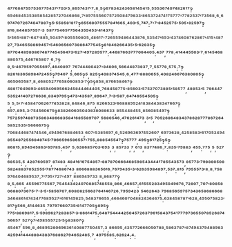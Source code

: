 ⁴⁷⁷⁶⁸⁴⁷⁵⁵⁷⁵³⁶⁷⁷⁵⁴³⁷′⁷⁰³′⁵·⁸⁶⁵⁷⁴³⁷′⁷:⁸·⁵‽⁶⁷⁸³⁴²⁴³⁶⁵⁸¹⁴⁵⁴¹⁵·⁵⁵⁵³⁶⁷⁴⁰⁷⁴⁸²⁶¹⁷‽⁶⁹⁴⁶⁸⁴⁵³⁵³⁸⁵⁸⁵⁴²⁸⁵⁷²⁷⁰⁴⁶⁸⁶⁸·⁷′⁸⁹⁷⁵⁵⁵⁶⁰⁷⁵⁷²⁵⁰⁸⁴⁷⁹⁸³³′⁸⁶⁵³⁷²⁴⁷⁴¹⁷⁵⁷⁷⁷'⁷⁷⁸²⁵³⁷′⁷³⁵⁶⁸·⁶·⁶⁹⁷⁴⁷⁰⁷²⁶⁷⁴⁰⁴⁷⁸⁸⁷‽⁵′⁵⁵⁸⁵⁸¹⁸¹⁷‽⁶⁵⁵⁶⁸⁰⁷⁵⁵⁵⁷⁸⁴¹⁶⁶⁵·⁴⁰³′⁵·⁷⁴⁷:⁷'⁷′⁸⁴⁵²⁵⁷⁵'⁵⁰⁵'⁸²⁵⁹⁷‽⁸¹⁶·⁸⁴⁴⁸⁵⁷⁵⁵⁷'³,⁵⁸⁷⁷⁵⁴⁶⁵⁷⁷⁵⁶⁴³⁵⁹⁴⁵³′⁴¹⁴³⁷‽⁵′⁵⁶⁵'⁸⁸⁷'⁶⁴⁷′⁸⁸⁵·⁵⁰⁴⁹⁷′⁸⁰⁵⁵⁵⁰⁸⁰⁵·⁴⁸⁶¹⁷'⁷²⁶⁵⁵⁹⁴⁸⁶⁴⁴³⁸⁷⁶·⁵³⁵⁴⁷′⁶⁹³′⁴³⁷⁴⁶⁰⁸⁷⁶²⁸⁶⁷′⁴¹⁵'⁴⁸⁷²⁷·⁷³⁴⁶⁵⁵⁸⁸⁶⁹⁴⁵⁷′⁵⁴⁶⁰⁶⁵⁶⁰⁷³⁸⁸⁶⁴⁷⁷⁵⁴⁵‽⁸¹⁸⁴⁶²⁶⁶⁴³⁵'⁵′⁶²⁸³⁵‽⁸⁷⁷⁰⁴⁴⁸⁹⁸⁰⁸⁶⁷⁴⁸⁷⁷⁴⁵⁴⁵⁶⁴⁷³′⁶²⁷′⁴⁹⁷²⁸⁹⁵⁷⁷:⁴⁴⁶⁸⁷⁶⁶³⁷⁷⁷⁰⁶⁴⁴⁰⁵:⁴³⁷,⁷⁷⁸·⁴¹⁴⁴⁴⁵⁵⁰³′⁷·⁶¹⁴⁵⁴⁶⁸⁸⁸⁰⁵⁷⁵·⁴⁴⁶⁷⁶⁵⁸⁰⁷,⁶·⁷‽⁸·⁵′⁴⁶⁷⁹⁵⁹⁷⁰⁵⁵⁶⁹⁷:⁴⁶⁴⁰⁸⁹⁷,⁷⁶⁷⁴⁴⁴⁸⁰⁴²⁷'⁸⁴⁸⁰⁶·⁵⁶⁶⁴⁴⁸⁷³⁸³⁷·⁷·⁵⁵⁷⁷⁸·⁵⁷⁵:⁷‽⁸²⁶¹⁸³⁶⁵⁸⁹⁸⁴⁷²⁴⁵⁵‽⁷⁹⁴⁶⁷,⁵·⁶⁶⁵‽⁵,⁸²⁵‽⁴⁰⁸³⁷⁴⁵⁴⁵·⁶·⁴⁷⁷′⁸⁸⁸⁰⁶⁵⁵·⁴⁰⁸²⁴⁶⁶⁷⁶³⁸⁰⁸⁰⁵‽⁴⁶⁵⁰⁶⁹⁵⁸⁷·⁸·⁴⁶⁸⁰⁵²⁷⁷⁶⁵⁸⁰⁶⁰⁸⁵³′⁷‽⁵‽⁸⁵⁸·⁸⁷⁶⁶⁵⁸⁴⁶⁷‽⁴⁸⁸¹⁷⁰⁴⁹⁸⁹³′⁴⁶⁵⁹⁴⁰⁶⁹⁵⁶⁶²⁴⁵⁸⁴⁴⁴⁶⁴⁴⁰⁵·⁷⁶⁸⁴⁵⁸⁷⁷⁵'⁸⁵⁶⁰³′⁵⁷⁵²⁷⁰⁷³⁸⁸⁵′⁵⁸⁵⁷⁷,⁴⁸⁸⁵³′⁵,⁷⁸⁶⁴⁴⁷⁵³⁵²⁴¹⁴⁰⁷²⁷⁶⁶³⁶·⁸³⁴⁹⁷⁹⁵‽⁴⁷³′⁴³⁵⁸⁷·⁸⁹⁶⁴⁷·⁷′³′⁵⁸⁷·⁶⁴⁷⁴⁶⁵⁵⁴⁵⁰⁵‽⁵,⁵·⁵'⁷'⁴⁵⁸⁴⁷⁰⁶²⁶⁷⁷⁴⁵³⁸²⁸·⁸⁴⁸⁴⁶·⁸⁷⁵,⁸²⁶⁶⁵²³′⁶⁶⁸⁸⁸⁹⁵²⁴¹⁸³⁸⁴⁴³⁸³⁴⁷⁶⁶⁷‽⁶⁹⁷:⁸⁹⁵:³′⁷⁵⁴⁵⁶⁰⁶⁷⁵‽⁸³⁸²⁶⁰⁶⁰⁵⁰⁴⁰⁸³⁸⁰⁸⁸⁶³³,⁸⁵⁵⁴⁴⁸⁴⁵⁵·⁸⁵⁶⁰⁸⁵⁴⁹⁷‽⁷⁵⁷²⁵⁹⁷⁴⁸⁸⁷³⁵⁸⁶³⁴⁸⁶⁶⁸³⁵⁸⁴¹⁶⁸⁵⁵⁸⁹⁷⁰⁷,⁵⁶⁸⁰⁵⁴⁶·⁴⁷⁶²⁶¹⁴⁷³,³′⁵,⁷⁰⁵²⁶⁸⁶⁴⁸³⁴³⁷⁸⁶²⁸⁷⁷⁷⁸⁶⁷²⁶⁴⁵⁸⁵²⁵³⁵'⁵⁶⁶⁶⁶⁷⁵‽⁷⁰⁶⁸⁴⁴⁶⁸⁷⁴⁷⁴⁵⁴⁶·⁴⁹⁴⁹⁶⁷⁶⁸⁸⁴⁶⁵³,⁶⁰⁷'⁵³⁸⁵⁶⁹⁷·⁶·⁵²⁶⁹⁶³⁶⁹⁷⁴⁵²⁶⁰⁷,⁶⁹⁷³⁶²⁸·⁴²⁵⁸⁵⁸³′⁶¹⁷⁰⁵²⁴⁹⁴⁸⁵⁵⁴⁸⁷²⁵⁵⁶⁸⁴⁸⁷⁴⁵′⁷⁰⁶⁶⁵⁹⁶⁵⁸⁶⁵⁵⁷'⁷⁵⁵:⁸⁸⁸⁵⁴⁵⁵⁴⁷‽⁷⁵⁷⁷⁷,⁴⁹⁵‽⁶¹⁷²⁵‽⁵‽⁸⁶⁸¹⁵·⁸⁹⁴⁹⁴⁵⁸⁶³′⁶⁹⁷⁸⁵:⁴⁵⁷,⁵·⁶³⁸⁶⁸⁵⁷⁰³′⁶⁹³,³,⁸⁵⁷³³,⁷,⁶¹³,⁸³⁷⁷⁴⁸⁶·⁷:⁸³⁵′⁷⁹⁸⁸³,⁴⁵⁵:⁷⁷⁵,⁵,⁵²⁷‽⁶⁸⁵³⁵:⁵,⁴²⁸⁷⁶⁰⁵⁹⁷,⁸⁷⁴⁸³,⁴⁸⁴¹⁶¹⁶⁷⁵⁴⁸⁵⁷'⁸⁸⁷⁸⁷⁰⁶⁶⁶⁴⁶⁸⁵⁹⁸⁵⁴³⁴⁴⁴¹⁷⁸⁵⁵⁴³⁵⁷³,⁸⁵⁷⁷³′⁷⁹⁸⁸⁸⁰⁵⁰⁸⁵⁸²⁴⁸⁸³⁷⁰⁵²⁵⁵⁵′⁷⁸⁷⁷⁴⁶⁸⁶⁷⁴³,⁸⁶⁶⁶⁸⁸⁸³⁶⁵⁶¹⁶·⁷⁶⁷⁹⁴³⁵'³′⁶²⁶³⁵⁹⁸⁴⁸⁹⁷:⁵³⁷:⁸¹⁵,⁷⁹⁵⁵⁵⁷³′⁸·⁸·⁷⁵⁸⁹⁷⁶⁴⁰⁴⁶⁸⁹⁵³⁷·⁷′⁷⁹⁵'⁷²⁷'⁴⁹⁷,⁸⁸⁶⁹⁴⁹⁷³³,⁸·⁸⁶⁸⁷⁷‽⁸·⁵:⁶⁶⁵,⁴⁵⁵⁹⁶⁷⁷⁵⁵⁶⁷·⁷⁵⁴⁵⁴³⁴²⁴⁰⁷⁰⁸⁸⁵⁷⁴⁸⁵⁵⁸·⁸⁶⁶·⁴⁶⁶⁵⁷:⁶¹⁵⁵⁵²⁸³⁴⁹⁵⁰⁴⁹⁶⁷⁶·⁷²⁸⁰⁷·⁷⁰⁷′⁸⁰⁸⁵⁸⁰⁶⁸⁸⁰⁷³⁶⁷⁵'⁷'³′⁵'⁵⁸⁵⁶⁷⁰⁷·⁶⁰⁸⁰⁸²⁵⁶⁶³⁷⁶⁴¹⁴⁶⁷²⁶·⁷⁹⁵⁹⁴²³,⁵⁴⁶²⁶⁴³,⁷⁹⁶⁸⁵⁶⁵⁹⁷⁵⁷³⁴³⁶⁵⁸⁶⁸⁶⁶⁶⁸³⁴⁶⁴⁸⁶¹⁴⁷⁴³⁴⁷⁷⁶⁸⁹⁵²⁷'⁶¹⁶¹⁴⁹⁸²⁵·⁵⁴⁸³⁷⁶⁶⁵⁵·⁴⁶⁶⁴⁶⁰⁷⁰⁴⁸⁸²⁴³⁶⁴⁶⁷⁵:⁶³⁸⁴⁵⁸⁷⁸⁷′⁶²⁸·⁴⁹⁵⁰⁷⁵⁸²³′⁸¹⁷‽⁵⁶⁶·⁴¹⁴⁴⁶³⁵,⁷⁹⁷⁹⁷⁶⁶⁰⁷³⁵′⁸¹⁴⁷⁷⁰⁵‽⁸⁹⁵‽⁷⁷⁵′⁸⁸⁶⁹⁸¹⁷:⁵′⁵⁹⁸⁹⁶²⁷²⁸³⁸⁵⁷′³′⁸⁶⁶¹⁴⁷⁵:⁶⁴⁸⁷⁵⁴⁴⁴⁴²⁵⁰⁴⁵⁷²⁶³⁷⁹⁶¹⁵⁸⁴³⁷⁵⁴¹⁷⁷⁷⁹⁷³⁶⁵⁵⁰⁷⁸⁵²⁶⁸⁷⁴⁵⁶⁶⁵⁷,⁵²⁷‽⁷′⁴⁹⁸⁵⁵⁵⁷²⁵′⁵‽⁸³⁸⁰⁷‽⁴⁵⁴⁶⁷,⁵⁹⁶·⁸·⁴⁶⁸⁹⁵²⁸⁰⁶⁹⁶³⁶¹⁴⁰⁸⁸⁷⁷⁵⁰⁴⁵⁷:³,⁸⁶⁶⁹⁵·⁴²⁵⁷⁷²⁶⁶⁶⁰⁵⁰⁷⁸⁸·⁵⁸⁶²⁷⁸⁷'⁸⁷⁴⁹⁴³⁷⁹⁴⁸⁸⁹⁸³⁴²⁵⁹⁴¹⁴⁴⁴⁸⁸⁸⁴³⁸³⁷⁶⁸⁸⁶²⁷⁹⁴⁶⁵²⁴⁸⁵·⁷,⁴⁹⁷⁵⁵⁸⁵:⁶²⁶²⁴:⁴:
